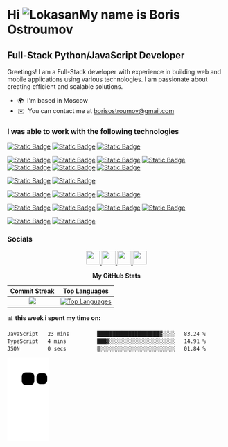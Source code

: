 Hi ![Lokasan](https://user-images.githubusercontent.com/18350557/176309783-0785949b-9127-417c-8b55-ab5a4333674e.gif)My name is Boris Ostroumov
=============================================================================================================================

Full-Stack Python/JavaScript Developer
--------------------------------------

Greetings! I am a Full-Stack developer with experience in building web and mobile applications using various technologies. I am passionate about creating efficient and scalable solutions.

* 🌍  I'm based in Moscow
* ✉️  You can contact me at [borisostroumov@gmail.com](mailto:borisostroumov@gmail.com)

### I was able to work with the following technologies
[![Static Badge](https://img.shields.io/badge/Python-323330?style=for-the-badge&logo=python)](https://www.python.org/)
[![Static Badge](https://img.shields.io/badge/FastAPI-323330?style=for-the-badge&logo=fastapi)](https://fastapi.tiangolo.com/)
[![Static Badge](https://img.shields.io/badge/Django-323330?style=for-the-badge&logo=django)](https://www.djangoproject.com/)

[![Static Badge](https://img.shields.io/badge/JavaScript-323330?style=for-the-badge&logo=javascript&logoColor=f0db4f)](https://developer.mozilla.org/ru/docs/Web/JavaScript)
[![Static Badge](https://img.shields.io/badge/TypeScript-323330?style=for-the-badge&logo=typescript&logoColor=3178c6)](https://www.typescriptlang.org/)
[![Static Badge](https://img.shields.io/badge/React_JS-323330?style=for-the-badge&logo=react)](https://react.dev/)
[![Static Badge](https://img.shields.io/badge/React_Native-323330?style=for-the-badge&logo=react)](https://reactnative.dev/)
[![Static Badge](https://img.shields.io/badge/Vite-323330?style=for-the-badge&logo=vite&logoColor=9961fe)](https://vitejs.dev/)
[![Static Badge](https://img.shields.io/badge/Webpack-323330?style=for-the-badge&logo=webpack&logoColor=5299c8)](https://webpack.js.org/)
[![Static Badge](https://img.shields.io/badge/Vue.js-323330?style=for-the-badge&logo=vue.js&logoColor=58a746)](https://vuejs.org/)

[![Static Badge](https://img.shields.io/badge/Node.js-323330?style=for-the-badge&logo=node.js&logoColor=58a746)](https://nodejs.org/en)
[![Static Badge](https://img.shields.io/badge/Express-323330?style=for-the-badge&logo=express)](https://expressjs.com/)

[![Static Badge](https://img.shields.io/badge/HTML5-323330?style=for-the-badge&logo=html5)](https://developer.mozilla.org/en-US/)
[![Static Badge](https://img.shields.io/badge/Wordpress-323330?style=for-the-badge&logo=wordpress&logoColor=0073aa)](https://wordpress.org)
[![Static Badge](https://img.shields.io/badge/Bootstrap-323330?style=for-the-badge&logo=bootstrap&logoColor=6f10f4)](https://getbootstrap.com/)

[![Static Badge](https://img.shields.io/badge/MongoDB-323330?style=for-the-badge&logo=mongodb)](https://www.mongodb.com/)
[![Static Badge](https://img.shields.io/badge/PostgreSQL-323330?style=for-the-badge&logo=postgresql)](https://www.postgresql.org/)
[![Static Badge](https://img.shields.io/badge/MySQL-323330?style=for-the-badge&logo=Mysql)](https://www.mysql.com/)
[![Static Badge](https://img.shields.io/badge/FireBase-323330?style=for-the-badge&logo=firebase)](https://firebase.google.com/)

[![Static Badge](https://img.shields.io/badge/Docker-323330?style=for-the-badge&logo=docker)](https://www.docker.com/)
[![Static Badge](https://img.shields.io/badge/Git-323330?style=for-the-badge&logo=git)](https://git-scm.com/)

### Socials

<p style="text-align:center;">
    <a href="https://discord.com/users/lokasan" target="_blank" rel="noreferrer"> 
        <picture> 
            <source media="(prefers-color-scheme: dark)" srcset="https://raw.githubusercontent.com/danielcranney/readme-generator/main/public/icons/socials/discord-dark.svg" /> 
            <source media="(prefers-color-scheme: light)" srcset="https://raw.githubusercontent.com/danielcranney/readme-generator/main/public/icons/socials/discord.svg" /> 
            <img src="https://raw.githubusercontent.com/danielcranney/readme-generator/main/public/icons/socials/discord.svg" width="32" height="32" /> 
        </picture>
    </a> 
    <a href="https://www.github.com/lokasan" target="_blank" rel="noreferrer"> 
        <picture> <source media="(prefers-color-scheme: dark)" srcset="https://raw.githubusercontent.com/danielcranney/readme-generator/main/public/icons/socials/github-dark.svg" /> 
            <source media="(prefers-color-scheme: light)" srcset="https://raw.githubusercontent.com/danielcranney/readme-generator/main/public/icons/socials/github.svg" /> 
            <img src="https://raw.githubusercontent.com/danielcranney/readme-generator/main/public/icons/socials/github.svg" width="32" height="32" /> 
        </picture> 
    </a> 
    <a href="http://www.instagram.com/lokasan" target="_blank" rel="noreferrer"> 
        <picture> <source media="(prefers-color-scheme: dark)" srcset="https://raw.githubusercontent.com/danielcranney/readme-generator/main/public/icons/socials/instagram-dark.svg" /> 
            <source media="(prefers-color-scheme: light)" srcset="https://raw.githubusercontent.com/danielcranney/readme-generator/main/public/icons/socials/instagram.svg" /> 
            <img src="https://raw.githubusercontent.com/danielcranney/readme-generator/main/public/icons/socials/instagram.svg" width="32" height="32" /> 
        </picture> 
    </a>
    <a href="http://www.t.me/lokasan" target="_blank" rel="noreferrer"> 
        <picture> <source media="(prefers-color-scheme: dark)" srcset="https://gist.githubusercontent.com/m8rge/4c2b36369c9f936c02ee883ca8ec89f1/raw/c03fd44ee2b63d7a2a195ff44e9bb071e87b4a40/telegram-single-path-24px.svg" /> 
            <source media="(prefers-color-scheme: light)" srcset="https://gist.githubusercontent.com/m8rge/4c2b36369c9f936c02ee883ca8ec89f1/raw/c03fd44ee2b63d7a2a195ff44e9bb071e87b4a40/telegram-single-path-24px.svg" /> 
            <img src="https://raw.githubusercontent.com/danielcranney/readme-generator/main/public/icons/socials/instagram.svg" width="32" height="32" /> 
        </picture> 
    </a>
</p>

<p style="text-align:center;"><b>My GitHub Stats</b></p>

<p align="center">

|                                                                                                                                        Commit Streak                                                                                                                                        |                                                                                                                                                 Top Languages                                                                                                                                                 |
|:-------------------------------------------------------------------------------------------------------------------------------------------------------------------------------------------------------------------------------------------------------------------------------------------:|:-------------------------------------------------------------------------------------------------------------------------------------------------------------------------------------------------------------------------------------------------------------------------------------------------------------:|
| <a href="http://www.github.com/lokasan"><img src="https://github-readme-streak-stats.herokuapp.com/?user=lokasan&stroke=ffffff&background=000000&ring=facc15&fire=facc15&currStreakNum=ffffff&currStreakLabel=facc15&sideNums=ffffff&sideLabels=ffffff&dates=ffffff&hide_border=true" /></a> | <a href="https://github.com/lokasan" align="left"><img src="https://github-readme-stats.vercel.app/api/top-langs/?username=lokasan&langs_count=10&title_color=facc15&text_color=ffffff&icon_color=0891b2&bg_color=000000&hide_border=true&locale=en&custom_title=Top%20%Languages" alt="Top Languages" /></a> |
</p>

📊 **this week i spent my time on:**
<!--START_SECTION:waka-->

```txt
JavaScript   23 mins         ████████████████████▓░░░░   83.24 %
TypeScript   4 mins          ███▓░░░░░░░░░░░░░░░░░░░░░   14.91 %
JSON         0 secs          ▒░░░░░░░░░░░░░░░░░░░░░░░░   01.84 %
```

<!--END_SECTION:waka-->

![Snake animation](https://github.com/lokasan/lokasan/blob/output/github-contribution-grid-snake.svg)
